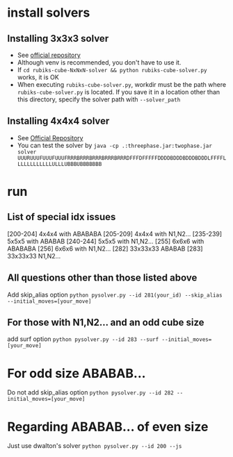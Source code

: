 # install solvers

## Installing 3x3x3 solver

- See [official repository](https://github.com/dwalton76/rubiks-cube-NxNxN-solver)
- Although venv is recommended, you don't have to use it.
- If `cd rubiks-cube-NxNxN-solver && python rubiks-cube-solver.py` works, it is OK
- When executing `rubiks-cube-solver.py`, workdir must be the path where `rubiks-cube-solver.py` is located. If you save it in a location other than this directory, specify the solver path with `--solver_path`

## Installing 4x4x4 solver
- See [Official Repository](https://github.com/cs0x7f/TPR-4x4x4-Solver)
- You can test the solver by `java -cp .:threephase.jar:twophase.jar solver UUURUUUFUUUFUUUFRRRBRRRBRRRBRRRBRRRDFFFDFFFFFDDDDBDDDBDDDBDDDLFFFFLLLLLLLLLLLLULLLUBBBUBBBBBBB`


# run

## List of special idx issues

[200-204] 4x4x4 with ABABABA
[205-209] 4x4x4 with N1,N2...
[235-239] 5x5x5 with ABABAB
[240-244] 5x5x5 with N1,N2...
[255] 6x6x6 with ABABABA
[256] 6x6x6 with N1,N2...
[282] 33x33x33 ABABAB
[283] 33x33x33 N1,N2...

## All questions other than those listed above
Add skip_alias option
`python pysolver.py --id 281(your_id) --skip_alias --initial_moves=[your_move]`

## For those with N1,N2... and an odd cube size
add surf option
`python pysolver.py --id 283 --surf --initial_moves=[your_move]`

# For odd size ABABAB...
Do not add skip_alias option
`python pysolver.py --id 282 --initial_moves=[your_move]`

# Regarding ABABAB... of even size
Just use dwalton's solver
`python pysolver.py --id 200 --js`
